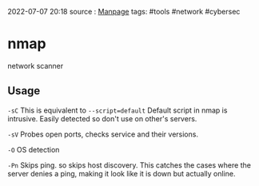 2022-07-07 20:18
source : [Manpage](https://linux.die.net/man/1/nmap)
tags: #tools #network #cybersec

# nmap
network scanner
## Usage
`-sC` This is equivalent to `--script=default` Default script in nmap is intrusive. Easily detected so don't use on other's servers.

`-sV` Probes open ports, checks service and their versions.

`-O` OS detection

`-Pn` Skips ping. so skips host discovery. This catches the cases where the server denies a ping, making it look like it is down but actually online. 

